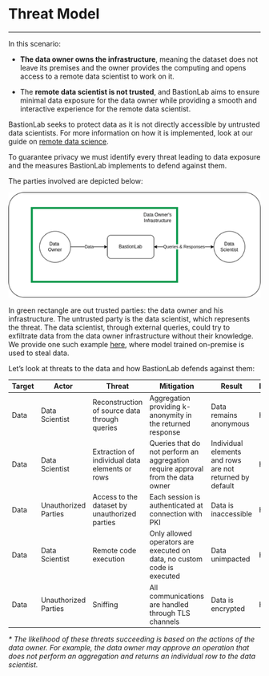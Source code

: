 # Threat Model
__________________________________________________________________________

In this scenario:

- **The data owner owns the infrastructure**, meaning the dataset does not leave its premises and the owner provides the computing and opens access to a remote data scientist to work on it. 

- The **remote data scientist is not trusted**, and BastionLab aims to ensure minimal data exposure for the data owner while providing a smooth and interactive experience for the remote data scientist.

BastionLab seeks to protect data as it is not directly accessible by untrusted data scientists. For more information on how it is implemented, look at our guide on [remote data science](https://bastionlab.readthedocs.io/en/latest/docs/concept-guides/remote_data_science/). 

To guarantee privacy we must identify every threat leading to data exposure and the measures BastionLab implements to defend against them. 

The parties involved are depicted below:

![](../../assets/parties_involved.png)

In green rectangle are out trusted parties: the data owner and his infrastructure. The untrusted party is the data scientist, which represents the threat. The data scientist, through external queries, could try to exfiltrate data from the data owner infrastructure without their knowledge. We provide one such example [here](), where model trained on-premise is used to steal data.


Let’s look at threats to the data and how BastionLab defends against them:

|Target|Actor               |Threat                                        |Mitigation                                                                     |Result                                                  |Impact|Likelihood|
|------|--------------------|----------------------------------------------|-------------------------------------------------------------------------------|--------------------------------------------------------|------|----------|
|Data  |Data Scientist      |Reconstruction of source data through queries |Aggregation providing k-anonymity in the returned response                     |Data remains anonymous                                  |High  |Low       |
|Data  |Data Scientist      |Extraction of individual data elements or rows|Queries that do not perform an aggregation require approval from the data owner|Individual elements and rows are not returned by default|High  |*Medium   |
|Data  |Unauthorized Parties|Access to the dataset by unauthorized parties |Each session is authenticated at connection with PKI                           |Data is inaccessible                                    |High  |Low       |
|Data  |Data Scientist      |Remote code execution                         |Only allowed operators are executed on data, no custom code is executed        |Data unimpacted                                         |High  |Low       |
|Data  |Unauthorized Parties|Sniffing                                      |All communications are handled through TLS channels                            |Data is encrypted                                       |High  |Low       |



*\* The likelihood of these threats succeeding is based on the actions of the data owner. For example, the data owner may approve an operation that does not perform an aggregation and returns an individual row to the data scientist.*
